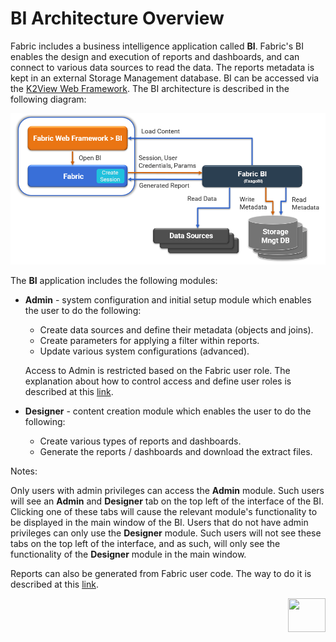 # BI Architecture Overview

Fabric includes a business intelligence application called **BI**. Fabric's BI enables the design and execution of reports and dashboards, and can connect to various data sources to read the data. The reports metadata is kept in an external Storage Management database. BI can be accessed via the [K2View Web Framework](https://support.k2view.com/Academy_6.5/articles/30_web_framework/01_web_framework_overview.html). The BI architecture is described in the following diagram:

 ![image](images/bi_integration_architecture.png)

The **BI** application includes the following modules:

* **Admin** - system configuration and initial setup module which enables the user to do the following: 

  - Create data sources and define their metadata (objects and joins).
  - Create parameters for applying a filter within reports.
  - Update various system configurations (advanced).

  Access to Admin is restricted based on the Fabric user role. The explanation about how to control access and define user roles is described at this [link](02_Permissions_Setup.md).

* **Designer** - content creation module which enables the user to do the following:

  * Create various types of reports and dashboards. 
  * Generate the reports / dashboards and download the extract files.

Notes: 

Only users with admin privileges can access the **Admin** module. Such users will see an **Admin** and **Designer** tab on the top left of the interface of the BI. Clicking one of these tabs will cause the relevant module's functionality to be displayed in the main window of the BI. Users that do not have admin privileges can only use the **Designer** module. Such users will not see these tabs on the top left of the interface, and as such, will only see the functionality of the **Designer** module in the main window. 
 
Reports can also be generated from Fabric user code. The way to do it is described at this [link](05_report_creation_guidelines.md). 


[<img align="right" width="60" height="54" src="/articles/images/Next.png">](00_BI_user_guide_overview.md) 
